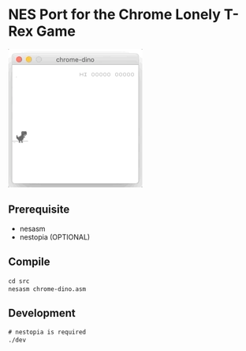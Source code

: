 # NES Port for the Chrome Lonely T-Rex Game 

![](doc/capture.gif)

## Prerequisite

- nesasm
- nestopia (OPTIONAL)

## Compile

```
cd src
nesasm chrome-dino.asm
```

## Development

```
# nestopia is required
./dev
```
